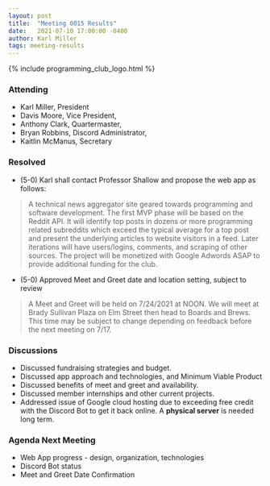 ```yaml
---
layout: post
title:  "Meeting 0015 Results"
date:   2021-07-10 17:00:00 -0400
author: Karl Miller
tags: meeting-results
---
```


{% include programming_club_logo.html %}

### Attending

- Karl Miller, President
- Davis Moore, Vice President,
- Anthony Clark, Quartermaster,
- Bryan Robbins, Discord Administrator,
- Kaitlin McManus, Secretary

### Resolved

- (5-0)  Karl shall contact Professor Shallow and propose the web app as follows:

> A technical news aggregator site geared towards programming and software development. The first MVP phase will be based on the Reddit API. It will identify top posts in dozens or more programming related subreddits which exceed the typical average for a top post and present the underlying articles to website visitors in a feed. Later iterations will have users/logins, comments, and scraping of other sources. The project will be monetized with Google Adwords ASAP to provide additional funding for the club.

- (5-0) Approved Meet and Greet date and location setting, subject to review 

> A Meet and Greet will be held on 7/24/2021 at NOON. We will meet at Brady Sullivan Plaza on Elm Street then head to Boards and Brews. This time may be subject to change depending on feedback before the next meeting on 7/17.

### Discussions 

- Discussed fundraising strategies and budget.
- Discussed app approach and technologies, and Minimum Viable Product
- Discussed benefits of meet and greet and availability.
- Discussed member internships and other current projects.
- Addressed issue of Google cloud hosting due to exceeding free credit with the Discord Bot to get it back online. A **physical server** is needed long term.

### Agenda Next Meeting

- Web App progress - design, organization, technologies
- Discord Bot status
- Meet and Greet Date Confirmation
